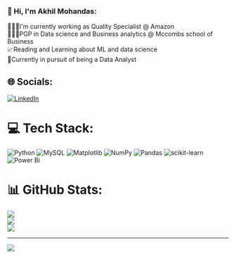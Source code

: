 ### 💫 Hi, I'm Akhil Mohandas:
👩🏻‍💻I'm currently working as Quality Specialist @ Amazon<br>👩🏻‍🎓PGP in Data science and Business analytics @ Mccombs school of Business<br>📈Reading and Learning about ML and data science<br>💭Currently in pursuit of being a Data Analyst


## 🌐 Socials:
[![LinkedIn](https://img.shields.io/badge/LinkedIn-%230077B5.svg?logo=linkedin&logoColor=white)](https://linkedin.com/in/www.linkedin.com/in/akhilmdas96) 



# 💻 Tech Stack:
![Python](https://img.shields.io/badge/python-3670A0?style=plastic&logo=python&logoColor=ffdd54) ![MySQL](https://img.shields.io/badge/mysql-4479A1.svg?style=plastic&logo=mysql&logoColor=white) ![Matplotlib](https://img.shields.io/badge/Matplotlib-%23ffffff.svg?style=plastic&logo=Matplotlib&logoColor=black) ![NumPy](https://img.shields.io/badge/numpy-%23013243.svg?style=plastic&logo=numpy&logoColor=white) ![Pandas](https://img.shields.io/badge/pandas-%23150458.svg?style=plastic&logo=pandas&logoColor=white) ![scikit-learn](https://img.shields.io/badge/scikit--learn-%23F7931E.svg?style=plastic&logo=scikit-learn&logoColor=white) ![Power Bi](https://img.shields.io/badge/power_bi-F2C811?style=plastic&logo=powerbi&logoColor=black)


# 📊 GitHub Stats:
![](https://github-readme-stats.vercel.app/api?username=amdas96&theme=shadow_red&hide_border=false&include_all_commits=false&count_private=false)<br/>
![](https://github-readme-streak-stats.herokuapp.com/?user=amdas96&theme=shadow_red&hide_border=false)<br/>
![](https://github-readme-stats.vercel.app/api/top-langs/?username=amdas96&theme=shadow_red&hide_border=false&include_all_commits=false&count_private=false&layout=compact)

---
[![](https://visitcount.itsvg.in/api?id=amdas96&icon=0&color=0)](https://visitcount.itsvg.in)

<!-- Proudly created with GPRM ( https://gprm.itsvg.in ) -->


